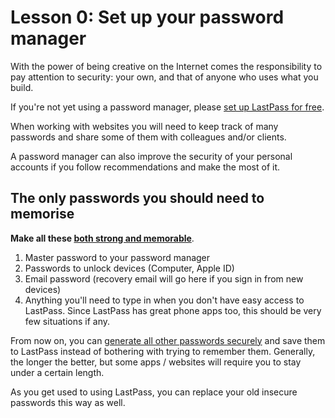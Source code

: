 # Lesson 0: Set up your password manager

With the power of being creative on the Internet comes the responsibility to pay attention to security: your own, and that of anyone who uses what you build.

If you're not yet using a password manager, please [set up LastPass for free](https://www.lastpass.com/).

When working with websites you will need to keep track of many passwords and share some of them with colleagues and/or clients.

A password manager can also improve the security of your personal accounts if you follow recommendations and make the most of it.

## The only passwords you should need to memorise

**Make all these [both strong and memorable](https://www.malwarefox.com/set-strong-memorable-passwords/)**.

1. Master password to your password manager
2. Passwords to unlock devices (Computer, Apple ID)
3. Email password (recovery email will go here if you sign in from new devices)
4. Anything you'll need to type in when you don't have easy access to LastPass. Since LastPass has great phone apps too, this should be very few situations if any.

From now on, you can [generate all other passwords securely](https://www.lastpass.com/password-generator) and save them to LastPass instead of bothering with trying to remember them. Generally, the longer the better, but some apps / websites will require you to stay under a certain length.

As you get used to using LastPass, you can replace your old insecure passwords this way as well.